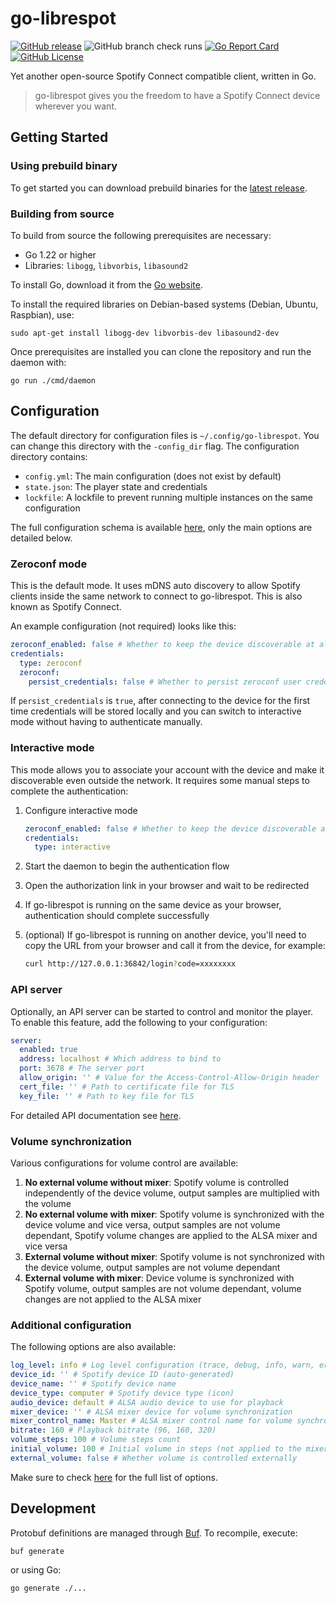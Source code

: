 # go-librespot

[![GitHub release](https://img.shields.io/github/release/devgianlu/go-librespot.svg)](https://github.com/devgianlu/go-librespot/releases/latest)
![GitHub branch check runs](https://img.shields.io/github/check-runs/devgianlu/go-librespot/master)
[![Go Report Card](https://goreportcard.com/badge/github.com/devgianlu/go-librespot)](https://goreportcard.com/report/github.com/devgianlu/go-librespot)
[![GitHub License](https://img.shields.io/github/license/devgianlu/go-librespot)](https://github.com/devgianlu/go-librespot/blob/master/LICENSE)

Yet another open-source Spotify Connect compatible client, written in Go.

> go-librespot gives you the freedom to have a Spotify Connect device wherever you want.

## Getting Started

### Using prebuild binary

To get started you can download prebuild binaries for
the [latest release](https://github.com/devgianlu/go-librespot/releases/latest).

### Building from source

To build from source the following prerequisites are necessary:

- Go 1.22 or higher
- Libraries: `libogg`, `libvorbis`, `libasound2`

To install Go, download it from the [Go website](https://go.dev/dl/).

To install the required libraries on Debian-based systems (Debian, Ubuntu, Raspbian), use:

```shell
sudo apt-get install libogg-dev libvorbis-dev libasound2-dev
```

Once prerequisites are installed you can clone the repository and run the daemon with:

```shell
go run ./cmd/daemon
```

## Configuration

The default directory for configuration files is `~/.config/go-librespot`. You can change this directory with the
`-config_dir` flag. The configuration directory contains:

- `config.yml`: The main configuration (does not exist by default)
- `state.json`: The player state and credentials
- `lockfile`: A lockfile to prevent running multiple instances on the same configuration

The full configuration schema is available [here](/config_schema.json), only the main options are detailed below.

### Zeroconf mode

This is the default mode. It uses mDNS auto discovery to allow Spotify clients inside the same network to connect to
go-librespot. This is also known as Spotify Connect.

An example configuration (not required) looks like this:

```yaml
zeroconf_enabled: false # Whether to keep the device discoverable at all times, even if authenticated via other means
credentials:
  type: zeroconf
  zeroconf:
    persist_credentials: false # Whether to persist zeroconf user credentials even after disconnecting
```

If `persist_credentials` is `true`, after connecting to the device for the first time credentials will be stored locally
and you can switch to interactive mode without having to authenticate manually.

### Interactive mode

This mode allows you to associate your account with the device and make it discoverable even outside the network. It
requires some manual steps to complete the authentication:

1. Configure interactive mode

    ```yaml
    zeroconf_enabled: false # Whether to keep the device discoverable at all times
    credentials:
      type: interactive
    ```

2. Start the daemon to begin the authentication flow
3. Open the authorization link in your browser and wait to be redirected
4. If go-librespot is running on the same device as your browser, authentication should complete successfully
5. (optional) If go-librespot is running on another device, you'll need to copy the URL from your browser and call it
   from the device, for example:

   ```bash
   curl http://127.0.0.1:36842/login?code=xxxxxxxx
   ```

### API server

Optionally, an API server can be started to control and monitor the player. To enable this feature, add the following to
your configuration:

```yaml
server:
  enabled: true
  address: localhost # Which address to bind to
  port: 3678 # The server port
  allow_origin: '' # Value for the Access-Control-Allow-Origin header
  cert_file: '' # Path to certificate file for TLS
  key_file: '' # Path to key file for TLS
```

For detailed API documentation see [here](/API.md).

### Volume synchronization

Various configurations for volume control are available:

1. **No external volume without mixer**: Spotify volume is controlled independently of the device volume, output samples
   are multiplied with the volume
2. **No external volume with mixer**: Spotify volume is synchronized with the device volume and vice versa, output
   samples
   are not volume dependant, Spotify volume changes are applied to the ALSA mixer and vice versa
3. **External volume without mixer**: Spotify volume is not synchronized with the device volume, output samples are not
   volume dependant
4. **External volume with mixer**: Device volume is synchronized with Spotify volume, output samples are not volume
   dependant, volume changes are not applied to the ALSA mixer

### Additional configuration

The following options are also available:

```yaml
log_level: info # Log level configuration (trace, debug, info, warn, error)
device_id: '' # Spotify device ID (auto-generated)
device_name: '' # Spotify device name
device_type: computer # Spotify device type (icon)
audio_device: default # ALSA audio device to use for playback
mixer_device: '' # ALSA mixer device for volume synchronization 
mixer_control_name: Master # ALSA mixer control name for volume synchronization
bitrate: 160 # Playback bitrate (96, 160, 320)
volume_steps: 100 # Volume steps count
initial_volume: 100 # Initial volume in steps (not applied to the mixer device)
external_volume: false # Whether volume is controlled externally 
```

Make sure to check [here](/config_schema.json) for the full list of options.

## Development

Protobuf definitions are managed through [Buf](https://buf.build). To recompile, execute:

```shell
buf generate
```

or using Go:

```shell
go generate ./...
```